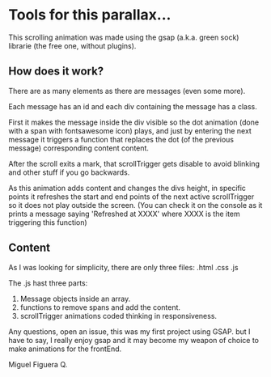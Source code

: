 # Tools for this parallax...

This scrolling animation was made using the gsap (a.k.a. green sock) librarie (the free one, without plugins).

## How does it work?

There are as many elements as there are messages (even some more).

Each message has an id and each div containing the message has a class.

First it makes the message inside the div visible so the dot animation (done with a span with fontsawesome icon) plays,
and just by entering the next message it triggers a function that replaces the dot (of the previous message) corresponding content content.

After the scroll exits a mark, that scrollTrigger gets disable to avoid blinking and other stuff if you go backwards. 

As this animation adds content and changes the divs height, in specific points it refreshes the start and end points of the next active scrollTrigger so it does not play outside the screen. (You can check it on the console as it prints a message saying 'Refreshed at XXXX' where XXXX is the item triggering this function)

## Content

As I was looking for simplicity, there are only three files: .html .css .js

The .js hast three parts: 
1. Message objects inside an array.
2. functions to remove spans and add the content.
3. scrollTrigger animations coded thinking in responsiveness.

Any questions, open an issue, this was my first project using GSAP. but I have to say, I really enjoy gsap and it may become my weapon of choice to make animations for the frontEnd.


Miguel Figuera Q.